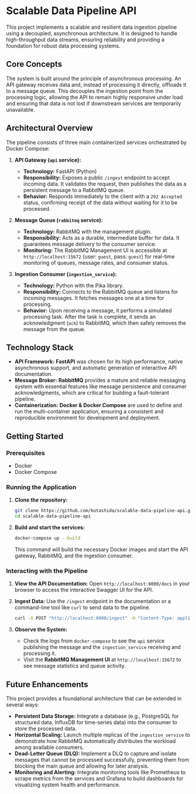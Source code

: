 # Scalable Data Pipeline API

This project implements a scalable and resilient data ingestion pipeline using a decoupled, asynchronous architecture. It is designed to handle high-throughput data streams, ensuring reliability and providing a foundation for robust data processing systems.

## Core Concepts

The system is built around the principle of asynchronous processing. An API gateway receives data and, instead of processing it directly, offloads it to a message queue. This decouples the ingestion point from the processing logic, allowing the API to remain highly responsive under load and ensuring that data is not lost if downstream services are temporarily unavailable.

## Architectural Overview

The pipeline consists of three main containerized services orchestrated by Docker Compose:

1.  **API Gateway (`api` service):**
    *   **Technology:** FastAPI (Python)
    *   **Responsibility:** Exposes a public `/ingest` endpoint to accept incoming data. It validates the request, then publishes the data as a persistent message to a RabbitMQ queue.
    *   **Behavior:** Responds immediately to the client with a `202 Accepted` status, confirming receipt of the data without waiting for it to be processed.

2.  **Message Queue (`rabbitmq` service):**
    *   **Technology:** RabbitMQ with the management plugin.
    *   **Responsibility:** Acts as a durable, intermediate buffer for data. It guarantees message delivery to the consumer service.
    *   **Monitoring:** The RabbitMQ Management UI is accessible at `http://localhost:15672` (user: `guest`, pass: `guest`) for real-time monitoring of queues, message rates, and consumer status.

3.  **Ingestion Consumer (`ingestion_service`):**
    *   **Technology:** Python with the Pika library.
    *   **Responsibility:** Connects to the RabbitMQ queue and listens for incoming messages. It fetches messages one at a time for processing.
    *   **Behavior:** Upon receiving a message, it performs a simulated processing task. After the task is complete, it sends an acknowledgment (`ack`) to RabbitMQ, which then safely removes the message from the queue.

## Technology Stack

-   **API Framework:** **FastAPI** was chosen for its high performance, native asynchronous support, and automatic generation of interactive API documentation.
-   **Message Broker:** **RabbitMQ** provides a mature and reliable messaging system with essential features like message persistence and consumer acknowledgments, which are critical for building a fault-tolerant pipeline.
-   **Containerization:** **Docker & Docker Compose** are used to define and run the multi-container application, ensuring a consistent and reproducible environment for development and deployment.

## Getting Started

### Prerequisites

-   Docker
-   Docker Compose

### Running the Application

1.  **Clone the repository:**
    ```bash
    git clone https://github.com/kotashida/scalable-data-pipeline-api.git
    cd scalable-data-pipeline-api
    ```

2.  **Build and start the services:**
    ```bash
    docker-compose up --build
    ```
    This command will build the necessary Docker images and start the API gateway, RabbitMQ, and the ingestion consumer.

### Interacting with the Pipeline

1.  **View the API Documentation:**
    Open `http://localhost:8000/docs` in your browser to access the interactive Swagger UI for the API.

2.  **Ingest Data:**
    Use the `/ingest` endpoint in the documentation or a command-line tool like `curl` to send data to the pipeline.
    ```bash
    curl -X POST "http://localhost:8000/ingest" -H "Content-Type: application/json" -d '{ "source": "curl-test", "timestamp": "2024-07-29T12:00:00Z", "data": { "sensor_id": "A-123", "temperature": 25.5 } }'
    ```

3.  **Observe the System:**
    -   Check the logs from `docker-compose` to see the `api` service publishing the message and the `ingestion_service` receiving and processing it.
    -   Visit the **RabbitMQ Management UI** at `http://localhost:15672` to see message statistics and queue activity.

## Future Enhancements

This project provides a foundational architecture that can be extended in several ways:

-   **Persistent Data Storage:** Integrate a database (e.g., PostgreSQL for structured data, InfluxDB for time-series data) into the consumer to store the processed data.
-   **Horizontal Scaling:** Launch multiple replicas of the `ingestion_service` to demonstrate how RabbitMQ automatically distributes the workload among available consumers.
-   **Dead-Letter Queue (DLQ):** Implement a DLQ to capture and isolate messages that cannot be processed successfully, preventing them from blocking the main queue and allowing for later analysis.
-   **Monitoring and Alerting:** Integrate monitoring tools like Prometheus to scrape metrics from the services and Grafana to build dashboards for visualizing system health and performance.
